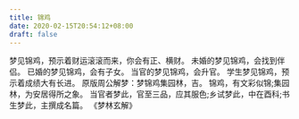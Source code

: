 ```yaml
---
title: 锦鸡
date: 2020-02-15T20:54:12+08:00
draft: false
---
```


梦见锦鸡，预示着财运滚滚而来，你会有正、横财。
未婚的梦见锦鸡，会找到伴侣。
已婚的梦见锦鸡，会有子女。
当官的梦见锦鸡，会升官。
学生梦见锦鸡，预示着成绩大有长进。
原版周公解梦：梦锦鸡集园林，吉。
锦鸡，有文彩似锦;集园林，为安居得所之象。
当官者梦此，官至三品，应其服色;乡试梦此，中在酉科;书生梦此，主撰成名篇。
《梦林玄解》